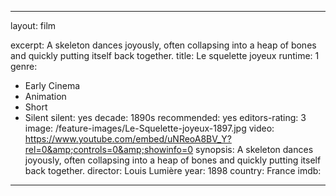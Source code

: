---

layout: film

excerpt: A skeleton dances joyously, often collapsing into a heap of bones and quickly putting itself back together.
title: Le squelette joyeux
runtime: 1
genre:
- Early Cinema
- Animation
- Short
- Silent
silent: yes
decade: 1890s
recommended: yes
editors-rating: 3
image: /feature-images/Le-Squelette-joyeux-1897.jpg
video: https://www.youtube.com/embed/uNReoA8BV_Y?rel=0&amp;controls=0&amp;showinfo=0
synopsis: A skeleton dances joyously, often collapsing into a heap of bones and quickly putting itself back together.
director: Louis Lumière
year: 1898
country: France
imdb: 

--- 
